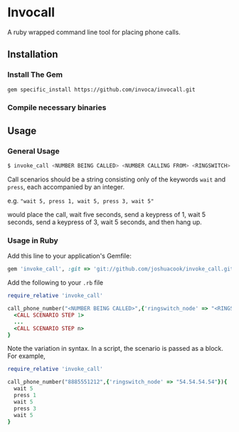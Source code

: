 # Invocall

A ruby wrapped command line tool for placing phone calls.

## Installation

### Install The Gem

```bash
gem specific_install https://github.com/invoca/invocall.git
```

### Compile necessary binaries

## Usage 

### General Usage

```bash 
$ invoke_call <NUMBER BEING CALLED> <NUMBER CALLING FROM> <RINGSWITCH> <CALL SCENARIO>
```

Call scenarios should be a string consisting only of the keywords `wait` and `press`, each accompanied by an integer. 

e.g. `"wait 5, press 1, wait 5, press 3, wait 5"`

would place the call, wait five seconds, send a keypress of 1, wait 5 seconds, send a keypress of 3, wait 5 seconds, and then hang up.


### Usage in Ruby

Add this line to your application's Gemfile:

```ruby
gem 'invoke_call', :git => 'git://github.com/joshuacook/invoke_call.git'
```

Add the following to your `.rb` file

```ruby
require_relative 'invoke_call'

call_phone_number("<NUMBER BEING CALLED>",{'ringswitch_node' => "<RINGSWITCH>"}){
  <CALL SCENARIO STEP 1>
  ...
  <CALL SCENARIO STEP n>
}
```

Note the variation in syntax. In a script, the scenario is passed as a block. For example, 

```ruby
require_relative 'invoke_call'

call_phone_number("8885551212",{'ringswitch_node' => "54.54.54.54"}){
  wait 5
  press 1
  wait 5
  press 3
  wait 5
}
```
